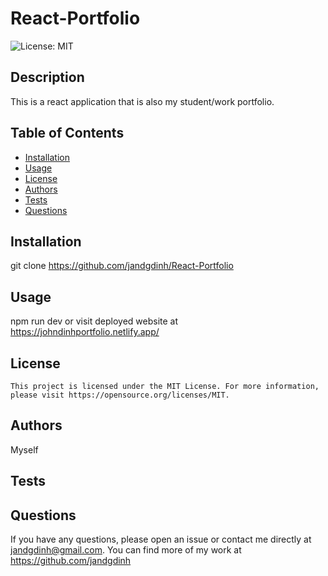 # React-Portfolio

  ![License: MIT](https://img.shields.io/badge/License-MIT-yellow.svg)


  ## Description
  This is a react application that is also my student/work portfolio.

  ## Table of Contents
  - [Installation](#installation)
  - [Usage](#usage)
  - [License](#license)
  - [Authors](#authors)
  - [Tests](#tests)
  - [Questions](#questions)

  ## Installation
  git clone https://github.com/jandgdinh/React-Portfolio

  ## Usage
  npm run dev or visit deployed website at https://johndinhportfolio.netlify.app/

  ## License

    This project is licensed under the MIT License. For more information, please visit https://opensource.org/licenses/MIT.

  ## Authors
  Myself

  ## Tests
  

  ## Questions
  If you have any questions, please open an issue or contact me directly at jandgdinh@gmail.com. You can find more of my work at https://github.com/jandgdinh